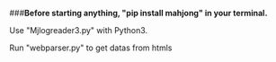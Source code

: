 ###**Before starting anything,
"pip install mahjong" 
in your terminal.**

Use "Mjlogreader3.py" with Python3.

Run "webparser.py" to get datas from htmls
